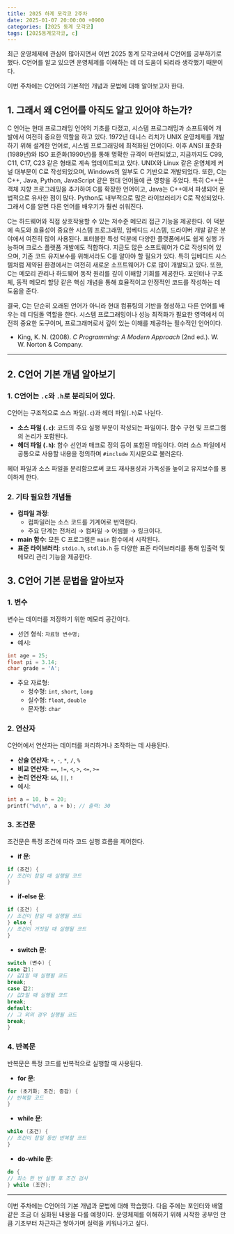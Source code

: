 ```yaml
---
title: 2025 하계 모각코 2주차
date: 2025-01-07 20:00:00 +0900
categories: [2025 동계 모각코]
tags: [2025동계모각코, c] 
---
```


최근 운영체제에 관심이 많아지면서 이번 2025 동계 모각코에서 C언어를 공부하기로 했다. C언어를 알고 있으면 운영체제를 이해하는 데 더 도움이 되리라 생각했기 때문이다.

이번 주차에는 C언어의 기본적인 개념과 문법에 대해 알아보고자 한다.

## 1. 그래서 왜 C언어를 아직도 알고 있어야 하는가?

C 언어는 현대 프로그래밍 언어의 기초를 다졌고, 시스템 프로그래밍과 소프트웨어 개발에서 여전히 중요한 역할을 하고 있다. 1972년 데니스 리치가 UNIX 운영체제를 개발하기 위해 설계한 언어로, 시스템 프로그래밍에 최적화된 언어이다. 이후 ANSI 표준화(1989년)와 ISO 표준화(1990년)를 통해 명확한 규격이 마련되었고, 지금까지도 C99, C11, C17, C23 같은 형태로 계속 업데이트되고 있다. UNIX와 Linux 같은 운영체제 커널 대부분이 C로 작성되었으며, Windows의 일부도 C 기반으로 개발되었다. 또한, C는 C++, Java, Python, JavaScript 같은 현대 언어들에 큰 영향을 주었다. 특히 C++은 객체 지향 프로그래밍을 추가하여 C를 확장한 언어이고, Java는 C++에서 파생되어 문법적으로 유사한 점이 많다. Python도 내부적으로 많은 라이브러리가 C로 작성되었다. 그래서 C를 알면 다른 언어를 배우기가 훨씬 쉬워진다.

C는 하드웨어와 직접 상호작용할 수 있는 저수준 메모리 접근 기능을 제공한다. 이 덕분에 속도와 효율성이 중요한 시스템 프로그래밍, 임베디드 시스템, 드라이버 개발 같은 분야에서 여전히 많이 사용된다. 포터블한 특성 덕분에 다양한 플랫폼에서도 쉽게 실행 가능하며 크로스 플랫폼 개발에도 적합하다. 지금도 많은 소프트웨어가 C로 작성되어 있으며, 기존 코드 유지보수를 위해서라도 C를 알아야 할 필요가 있다. 특히 임베디드 시스템처럼 제약된 환경에서는 여전히 새로운 소프트웨어가 C로 많이 개발되고 있다. 또한, C는 메모리 관리나 하드웨어 동작 원리를 깊이 이해할 기회를 제공한다. 포인터나 구조체, 동적 메모리 할당 같은 핵심 개념을 통해 효율적이고 안정적인 코드를 작성하는 데 도움을 준다.

결국, C는 단순히 오래된 언어가 아니라 현대 컴퓨팅의 기반을 형성하고 다른 언어를 배우는 데 디딤돌 역할을 한다. 시스템 프로그래밍이나 성능 최적화가 필요한 영역에서 여전히 중요한 도구이며, 프로그래머로서 깊이 있는 이해를 제공하는 필수적인 언어이다.

- King, K. N. (2008). *C Programming: A Modern Approach* (2nd ed.). W. W. Norton & Company.

---

## 2. C언어 기본 개념 알아보기

### 1. C언어는 `.c`와 `.h`로 분리되어 있다.
C언어는 구조적으로 소스 파일(`.c`)과 헤더 파일(`.h`)로 나뉜다.
- **소스 파일 (`.c`)**: 코드의 주요 실행 부분이 작성되는 파일이다. 함수 구현 및 프로그램의 논리가 포함된다.
- **헤더 파일 (`.h`)**: 함수 선언과 매크로 정의 등이 포함된 파일이다. 여러 소스 파일에서 공통으로 사용할 내용을 정의하며 `#include` 지시문으로 불러온다.

헤더 파일과 소스 파일을 분리함으로써 코드 재사용성과 가독성을 높이고 유지보수를 용이하게 한다.

### 2. 기타 필요한 개념들
- **컴파일 과정**:
  - 컴파일러는 소스 코드를 기계어로 번역한다.
  - 주요 단계는 전처리 → 컴파일 → 어셈블 → 링크이다.
- **main 함수**: 모든 C 프로그램은 `main` 함수에서 시작된다.
- **표준 라이브러리**: `stdio.h`, `stdlib.h` 등 다양한 표준 라이브러리를 통해 입출력 및 메모리 관리 기능을 제공한다.

## 3. C언어 기본 문법을 알아보자

### 1. 변수
변수는 데이터를 저장하기 위한 메모리 공간이다.
- 선언 형식: `자료형 변수명;`
- 예시:
```c
int age = 25;
float pi = 3.14;
char grade = 'A';
```

- 주요 자료형:
  - 정수형: `int`, `short`, `long`
  - 실수형: `float`, `double`
  - 문자형: `char`

### 2. 연산자
C언어에서 연산자는 데이터를 처리하거나 조작하는 데 사용된다.
- **산술 연산자**: `+`, `-`, `*`, `/`, `%`
- **비교 연산자**: `==`, `!=`, `<`, `>`, `<=`, `>=`
- **논리 연산자**: `&&`, `||`, `!`
- 예시:
```c
int a = 10, b = 20;
printf("%d\n", a + b); // 출력: 30
```

### 3. 조건문
조건문은 특정 조건에 따라 코드 실행 흐름을 제어한다.
- **if 문**:
```c
if (조건) {
// 조건이 참일 때 실행될 코드
}
```
- **if-else 문**:
```c
if (조건) {
// 조건이 참일 때 실행될 코드
} else {
// 조건이 거짓일 때 실행될 코드
}
```
- **switch 문**:
```c
switch (변수) {
case 값1:
// 값1일 때 실행될 코드
break;
case 값2:
// 값2일 때 실행될 코드
break;
default:
// 그 외의 경우 실행될 코드
break;
}
```

### 4. 반복문
반복문은 특정 코드를 반복적으로 실행할 때 사용된다.
- **for 문**:
```c
for (초기화; 조건; 증감) {
// 반복할 코드
}
```
- **while 문**:
```c
while (조건) {
// 조건이 참일 동안 반복할 코드
}
```
- **do-while 문**:
```c
do {
// 최소 한 번 실행 후 조건 검사
} while (조건);
```

---

이번 주차에는 C언어의 기본 개념과 문법에 대해 학습했다. 다음 주에는 포인터와 배열 같은 조금 더 심화된 내용을 다룰 예정이다. 운영체제를 이해하기 위해 
시작한 공부인 만큼 기초부터 차근차근 쌓아가며 실력을 키워나가고 싶다.
